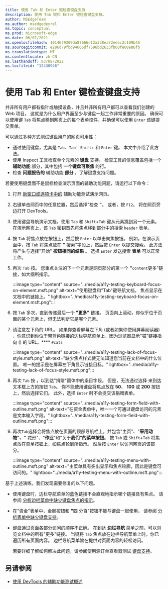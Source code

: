 ```yaml
---
title: 使用 Tab 和 Enter 键检查键盘支持
description: 使用 Tab 键和 Enter 键检查键盘支持。
author: MSEdgeTeam
ms.author: msedgedevrel
ms.topic: conceptual
ms.prod: microsoft-edge
ms.date: 06/07/2021
ms.openlocfilehash: 1014679309da87666d12a338ea72eebc2c109b46
ms.sourcegitcommit: e286d79fbd94666df7596bd2633fb60fe08e86fb
ms.translationtype: MT
ms.contentlocale: zh-CN
ms.lasthandoff: 03/08/2022
ms.locfileid: "12430946"
---
```

# <a name="check-for-keyboard-support-by-using-the-tab-and-enter-keys"></a>使用 Tab 和 Enter 键检查键盘支持

并非所有用户都有指针或触摸设备，并且并非所有用户都可以查看我们创建的 Web 项目。  这就是为什么用户界面至少与键盘一起工作非常重要的原因。  确保可以使用键 `Tab` 将焦点移到网页上的每个表单控件，并确保可以使用 `Enter` 该键提交表单。

可以通过多种方式测试键盘用户的网页可用性：
*  通过使用键盘，尤其是 `Tab`、`Tab``Shift`+ 和 `Enter` 键。  本文中介绍了此方法。
*  使用 Inspect 工具检查单个元素的 **键盘** 支持。  检查工具的信息覆盖包括一个 **辅助功能** 部分，其中包括 **一个键盘可聚焦** 的行。
*  检查 **问题报告的** 辅助功能 **部分** ，了解键盘支持问题。

若要使用键盘而不是鼠标检查演示页面的辅助功能问题，请运行以下命令：

1. 打开 [新窗口或选项卡中的](https://microsoftedge.github.io/Demos/devtools-a11y-testing/) 辅助功能测试演示网页。

1. 右键单击网页中的任意位置，然后选择"检查 **"**。  或者，按 `F12`。  将在网页旁边打开 DevTools。

1. 使用键盘导航演示文档，使用 `Tab` 和 `Shift`+`Tab` 键从元素跳到另一个元素。  在演示网页上，该 `Tab` 密钥首先将焦点移到部分中的搜索 `header` 表单。

1. 按 `Tab` 将焦点放在按钮上，然后按 `Enter` 以单击聚焦按钮。  例如，在演示页面中，按 `Tab` 将焦点放在 **"** 搜索"字段上，然后按 `Enter` 以提交搜索。  此方法将产生与选择"开始" **按钮相同的结果** 。  选择 `Enter` 发送搜索 **表单** 可以正常工作。

1. 再次 `Tab` 按。  您重点关注的下一个元素是网页部分的第一个 **"**`content`更多"链接，如大纲所指示。

   :::image type="content" source="../media/a11y-testing-keyboard-focus-on-element.msft.png" alt-text="使用键盘和&quot;Tab&quot;键导航文档。 焦点显示在文档中的链接上。" lightbox="../media/a11y-testing-keyboard-focus-on-element.msft.png":::

1. 按 `Tab` 多次，直到传递最后一个 **"更多"** 链接。  页面向上滚动，你似乎位于页面的某个元素上，但无法判断它是哪个元素。

1. 请注意左下角的 URL。  如果你查看屏幕左下角 (或者如果你使用屏幕阅读器) ，你意识到你位于带蓝色链接的边栏导航菜单上，因为浏览器显示"猫"链接指向 () 的 URL。**** `#cats`

   :::image type="content" source="../media/a11y-testing-lack-of-focus-style.msft.png" alt-text="缺少焦点样式使无法知道您当前在文档中的什么位置。 唯一的提示是在屏幕左下角显示链接目标。" lightbox="../media/a11y-testing-lack-of-focus-style.msft.png":::

1. 再次 `Tab` 按 ，以到达"捐赠"窗体中的条目字段。  但是，无法通过选择 来到达文本框上方的按钮 `Tab`。 你不能使用键盘将焦点放在 **50**、 **100** 或 **200** 按钮上，然后选择它们。  此外，选择 `Enter` 时不会提交该捐赠表单。

   :::image type="content" source="../media/a11y-testing-form-field-with-outline.msft.png" alt-text="在资金表单中，唯一一个可通过键盘访问的元素是文本输入字段。" lightbox="../media/a11y-testing-form-field-with-outline.msft.png":::

1. 再次`Tab`选择会将焦点放在页面的顶部导航栏上，并包含"主页"、"******采用**动物"、**"** 花形"、"**作业**"和"关于**我们"的菜单按钮**。  按 `Tab` 或 `Shift`+`Tab` 将焦点放在菜单按钮上，如焦点轮廓所指示。  然后按 `Enter` 以访问网页的该部分。

   :::image type="content" source="../media/a11y-testing-menu-with-outline.msft.png" alt-text="主菜单具有突出显示和焦点轮廓，因此是键盘可访问的。" lightbox="../media/a11y-testing-menu-with-outline.msft.png":::

基于上述演练，我们发现需要修复的以下问题。

*  使用键盘时，边栏导航菜单的蓝色链接不会直观地指示哪个链接具有焦点。  请参阅 [分析边栏菜单中缺少键盘焦点的指示](test-analyze-no-focus-indicator.md)。

*  在"资金"表单中，金额按钮和 **"四** 分百"按钮不能与键盘一起使用。  请参阅 [分析表单中缺少键盘支持](test-analyze-no-keyboard-support.md)。

*  键盘通过页面各部分访问的顺序不正确。  在到达 **边栏导航** 菜单之前，可以浏览文档中的所有"更多"链接。  当键将 `Tab` 焦点放在边栏导航菜单上时，你已遍历所有页面内容。 边栏导航菜单旨在提供对页面内容的轻松访问。

   若要详细了解如何解决此问题，请参阅使用源订单查看器测试 [键盘支持](test-tab-key-source-order-viewer.md)。


<!-- ====================================================================== -->
## <a name="see-also"></a>另请参阅

*  [使用 DevTools 的辅助功能测试概述](accessibility-testing-in-devtools.md)
